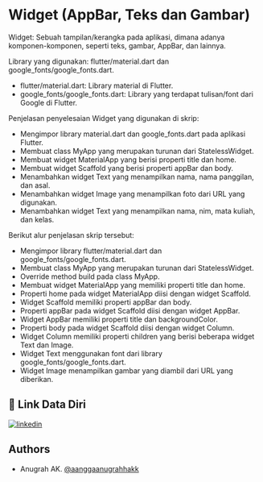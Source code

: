 
# Widget (AppBar, Teks dan Gambar)

Widget: Sebuah tampilan/kerangka pada aplikasi, dimana adanya komponen-komponen, seperti teks, gambar, AppBar, dan lainnya.

Library yang digunakan: flutter/material.dart dan google_fonts/google_fonts.dart.

- flutter/material.dart: Library material di Flutter.
- google_fonts/google_fonts.dart: Library yang terdapat tulisan/font dari Google di Flutter.

Penjelasan penyelesaian Widget yang digunakan di skrip:

- Mengimpor library material.dart dan google_fonts.dart pada aplikasi Flutter.
- Membuat class MyApp yang merupakan turunan dari StatelessWidget.
- Membuat widget MaterialApp yang berisi properti title dan home.
- Membuat widget Scaffold yang berisi properti appBar dan body.
- Menambahkan widget Text yang menampilkan nama, nama panggilan, dan asal.
- Menambahkan widget Image yang menampilkan foto dari URL yang digunakan.
- Menambahkan widget Text yang menampilkan nama, nim, mata kuliah, dan kelas.

Berikut alur penjelasan skrip tersebut:

- Mengimpor library flutter/material.dart dan google_fonts/google_fonts.dart.
- Membuat class MyApp yang merupakan turunan dari StatelessWidget.
- Override method build pada class MyApp.
- Membuat widget MaterialApp yang memiliki properti title dan home.
- Properti home pada widget MaterialApp diisi dengan widget Scaffold.
- Widget Scaffold memiliki properti appBar dan body.
- Properti appBar pada widget Scaffold diisi dengan widget AppBar.
- Widget AppBar memiliki properti title dan backgroundColor.
- Properti body pada widget Scaffold diisi dengan widget Column.
- Widget Column memiliki properti children yang berisi beberapa widget Text dan Image.
- Widget Text menggunakan font dari library google_fonts/google_fonts.dart.
- Widget Image menampilkan gambar yang diambil dari URL yang diberikan.
## 🔗 Link Data Diri
[![linkedin](https://img.shields.io/badge/linkedin-0A66C2?style=for-the-badge&logo=linkedin&logoColor=white)](https://www.linkedin.com/in/anugrahak)

## Authors

- Anugrah AK. [@aanggaanugrahhakk](https://www.github.com/aanggaanugrahhakk)

